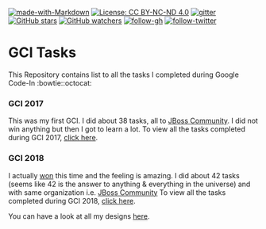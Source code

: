 [![made-with-Markdown](https://img.shields.io/badge/Made%20with-Markdown-1f425f.svg)](http://commonmark.org)
[![License: CC BY-NC-ND 4.0](https://img.shields.io/badge/License-CC%20BY--NC--ND%204.0-blue.svg)](https://creativecommons.org/licenses/by-nc-nd/4.0/) [![gitter](https://img.shields.io/badge/chat-gitter-brightgreen.svg)](https://gitter.im/sidhyatikku)
[![GitHub stars](https://img.shields.io/github/stars/sidhyatikku/gci.svg?style=social&label=Star&maxAge=2592000)](https://GitHub.com/sidhyatikku/gci/stargazers/) [![GitHub watchers](https://img.shields.io/github/watchers/sidhyatikku/gci.svg?style=social&label=Watch&maxAge=2592000)](https://GitHub.com/sidhyatikku/gci/watchers/) [![follow-gh](https://img.shields.io/github/followers/sidhyatikku.svg?label=Follow&style=social)](https://github.com/sidhyatikku) [![follow-twitter](https://img.shields.io/twitter/follow/sidhyatikku.svg?label=Follow&style=social)](https://twitter.com/sidhyatikku)

# GCI Tasks
This Repository contains list to all the tasks I completed during Google Code-In :bowtie::octocat:

### GCI 2017

This was my first GCI. I did about 38 tasks, all to [JBoss Community](https://github.com/JBossOutreach). I did not win anything but then I got to learn a lot.
To view all the tasks completed during GCI 2017, [click here](gci2017.md).

### GCI 2018

I actually [won](https://opensource.googleblog.com/2019/01/google-code-in-2018-winners.html) this time and the feeling is amazing. I did about 42 tasks (seems like 42 is the answer to anything & everything in the universe) and with same organization i.e. [JBoss Community](https://github.com/JBossOutreach)
To view all the tasks completed during GCI 2018, [click here](/gci2018.md). 

You can have a look at all my designs [here](https://www.behance.net/sidhyatikku).
